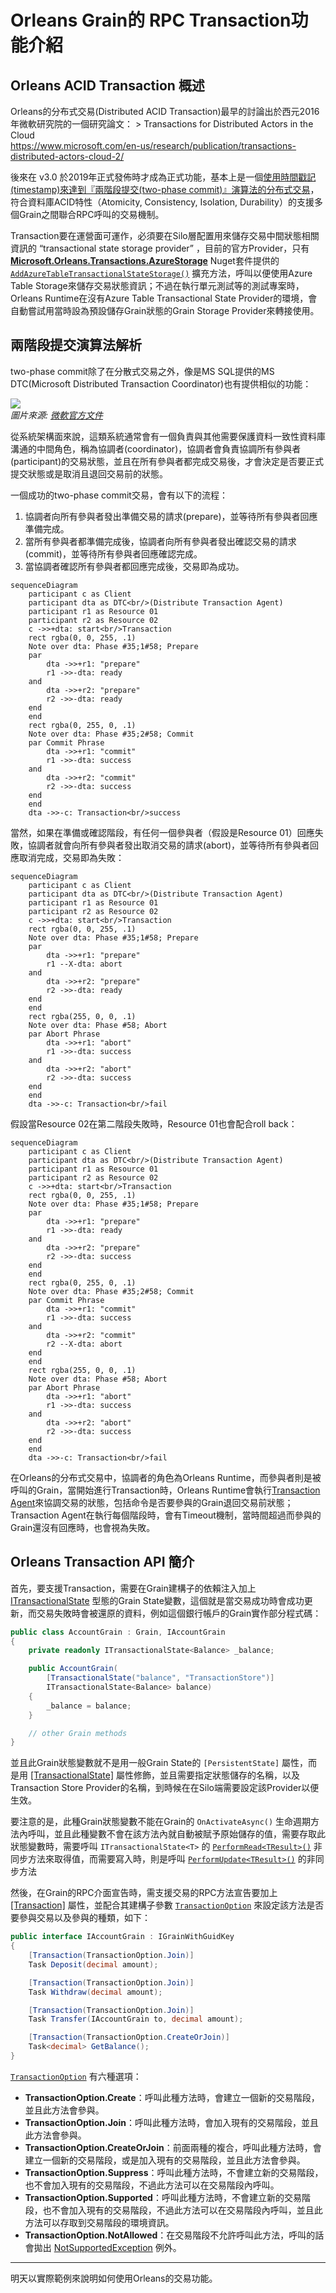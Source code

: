 
# Orleans Grain的 RPC Transaction功能介紹

## Orleans ACID Transaction 概述

Orleans的分布式交易(Distributed ACID Transaction)最早的討論出於西元2016年微軟研究院的一個研究論文：
\> Transactions for Distributed Actors in the Cloud  
https://www.microsoft.com/en-us/research/publication/transactions-distributed-actors-cloud-2/

後來在 v3.0 於2019年正式發佈時才成為正式功能，基本上是一個[使用時間戳記(timestamp)來達到『兩階段提交(two-phase commit)』演算法的分布式交易](https://github.com/dotnet/orleans/issues/3369)，符合資料庫ACID特性（Atomicity, Consistency, Isolation, Durability）的支援多個Grain之間聯合RPC呼叫的交易機制。

Transaction要在運營面可運作，必須要在Silo層配置用來儲存交易中間狀態相關資訊的 “transactional state storage provider” ，目前的官方Provider，只有 [**Microsoft.Orleans.Transactions.AzureStorage**](https://www.nuget.org/packages/Microsoft.Orleans.Transactions.AzureStorage) Nuget套件提供的 [`AddAzureTableTransactionalStateStorage()`](https://learn.microsoft.com/dotnet/api/orleans.hosting.azuretablesilobuilderextensions.addazuretabletransactionalstatestorage) 擴充方法，呼叫以便使用Azure Table Storage來儲存交易狀態資訊；不過在執行單元測試等的測試專案時，Orleans Runtime在沒有Azure Table Transactional State Provider的環境，會自動嘗試用當時設為預設儲存Grain狀態的Grain Storage Provider來轉接使用。

## 兩階段提交演算法解析

two-phase commit除了在分散式交易之外，像是MS SQL提供的MS DTC(Microsoft Distributed Transaction Coordinator)也有提供相似的功能：

![](./his-ti02.png)  
*圖片來源: [微軟官方文件](https://learn.microsoft.com/host-integration-server/core/two-phase-commit2)*

從系統架構面來說，這類系統通常會有一個負責與其他需要保護資料一致性資料庫溝通的中間角色，稱為協調者(coordinator)，協調者會負責協調所有參與者(participant)的交易狀態，並且在所有參與者都完成交易後，才會決定是否要正式提交狀態或是取消且退回交易前的狀態。

一個成功的two-phase commit交易，會有以下的流程：

1.  協調者向所有參與者發出準備交易的請求(prepare)，並等待所有參與者回應準備完成。
2.  當所有參與者都準備完成後，協調者向所有參與者發出確認交易的請求(commit)，並等待所有參與者回應確認完成。
3.  當協調者確認所有參與者都回應完成後，交易即為成功。

<div>

``` mermaid
sequenceDiagram
    participant c as Client
    participant dta as DTC<br/>(Distribute Transaction Agent)
    participant r1 as Resource 01
    participant r2 as Resource 02
    c ->>+dta: start<br/>Transaction
    rect rgba(0, 0, 255, .1)
    Note over dta: Phase #35;1#58; Prepare
    par 
        dta ->>+r1: "prepare"
        r1 ->>-dta: ready
    and
        dta ->>+r2: "prepare"
        r2 ->>-dta: ready
    end
    end
    rect rgba(0, 255, 0, .1)
    Note over dta: Phase #35;2#58; Commit
    par Commit Phrase
        dta ->>+r1: "commit"
        r1 ->>-dta: success
    and
        dta ->>+r2: "commit"
        r2 ->>-dta: success
    end  
    end
    dta ->>-c: Transaction<br/>success 
```

</div>

當然，如果在準備或確認階段，有任何一個參與者（假設是Resource 01）回應失敗，協調者就會向所有參與者發出取消交易的請求(abort)，並等待所有參與者回應取消完成，交易即為失敗：

<div>

``` mermaid
sequenceDiagram
    participant c as Client
    participant dta as DTC<br/>(Distribute Transaction Agent)
    participant r1 as Resource 01
    participant r2 as Resource 02
    c ->>+dta: start<br/>Transaction
    rect rgba(0, 0, 255, .1)
    Note over dta: Phase #35;1#58; Prepare
    par 
        dta ->>+r1: "prepare"
        r1 --X-dta: abort
    and
        dta ->>+r2: "prepare"
        r2 ->>-dta: ready
    end
    end
    rect rgba(255, 0, 0, .1)
    Note over dta: Phase #58; Abort
    par Abort Phrase
        dta ->>+r1: "abort"
        r1 ->>-dta: success
    and
        dta ->>+r2: "abort"
        r2 ->>-dta: success
    end  
    end
    dta ->>-c: Transaction<br/>fail 
```

</div>

假設當Resource 02在第二階段失敗時，Resource 01也會配合roll back：

<div>

``` mermaid
sequenceDiagram
    participant c as Client
    participant dta as DTC<br/>(Distribute Transaction Agent)
    participant r1 as Resource 01
    participant r2 as Resource 02
    c ->>+dta: start<br/>Transaction
    rect rgba(0, 0, 255, .1)
    Note over dta: Phase #35;1#58; Prepare
    par 
        dta ->>+r1: "prepare"
        r1 ->>-dta: ready
    and
        dta ->>+r2: "prepare"
        r2 ->>-dta: success
    end
    end
    rect rgba(0, 255, 0, .1)
    Note over dta: Phase #35;2#58; Commit
    par Commit Phrase
        dta ->>+r1: "commit"
        r1 ->>-dta: success
    and
        dta ->>+r2: "commit"
        r2 --X-dta: abort
    end  
    end
    rect rgba(255, 0, 0, .1)
    Note over dta: Phase #58; Abort
    par Abort Phrase
        dta ->>+r1: "abort"
        r1 ->>-dta: success
    and
        dta ->>+r2: "abort"
        r2 ->>-dta: success
    end  
    end
    dta ->>-c: Transaction<br/>fail 
```

</div>

在Orleans的分布式交易中，協調者的角色為Orleans Runtime，而參與者則是被呼叫的Grain，當開始進行Transaction時，Orleans Runtime會執行[Transaction Agent](https://github.com/dotnet/orleans/blob/3.x/src/Orleans.Transactions/DistributedTM/TransactionAgent.cs)來協調交易的狀態，包括命令是否要參與的Grain退回交易前狀態；Transaction Agent在執行每個階段時，會有Timeout機制，當時間超過而參與的Grain還沒有回應時，也會視為失敗。



## Orleans Transaction API 簡介

首先，要支援Transaction，需要在Grain建構子的依賴注入加上 [ITransactionalState<T>](https://learn.microsoft.com/dotnet/api/orleans.transactions.abstractions.itransactionalstate-1) 型態的Grain State變數，這個就是當交易成功時會成功更新，而交易失敗時會被還原的資料，例如這個銀行帳戶的Grain實作部分程式碼：

``` csharp
public class AccountGrain : Grain, IAccountGrain
{
    private readonly ITransactionalState<Balance> _balance;

    public AccountGrain(
        [TransactionalState("balance", "TransactionStore")]
        ITransactionalState<Balance> balance)
    {
        _balance = balance;
    }

    // other Grain methods
}
```

並且此Grain狀態變數就不是用一般Grain State的 `[PersistentState]` 屬性，而是用 [\[TransactionalState\]](https://learn.microsoft.com/en-us/dotnet/api/orleans.transactions.abstractions.transactionalstateattribute) 屬性修飾，並且需要指定狀態儲存的名稱，以及Transaction Store Provider的名稱，到時候在在Silo端需要設定該Provider以便生效。

要注意的是，此種Grain狀態變數不能在Grain的 `OnActivateAsync()` 生命週期方法內呼叫，並且此種變數不會在該方法內就自動被賦予原始儲存的值，需要存取此狀態變數時，需要呼叫 `ITransactionalState<T>` 的 [`PerformRead<TResult>()`](https://learn.microsoft.com/dotnet/api/orleans.transactions.abstractions.itransactionalstate-1.performread) 非同步方法來取得值，而需要寫入時，則是呼叫 [`PerformUpdate<TResult>()`](https://learn.microsoft.com/dotnet/api/orleans.transactions.abstractions.itransactionalstate-1.performupdate) 的非同步方法

然後，在Grain的RPC介面宣告時，需支援交易的RPC方法宣告要加上 [\[Transaction\]](https://learn.microsoft.com/dotnet/api/orleans.transactionattribute) 屬性，並配合其建構子參數 [`TransactionOption`](https://learn.microsoft.com/en-us/dotnet/api/orleans.transactionoption) 來設定該方法是否要參與交易以及參與的種類，如下：

``` csharp
public interface IAccountGrain : IGrainWithGuidKey
{
    [Transaction(TransactionOption.Join)]
    Task Deposit(decimal amount);

    [Transaction(TransactionOption.Join)]
    Task Withdraw(decimal amount);

    [Transaction(TransactionOption.Join)]
    Task Transfer(IAccountGrain to, decimal amount);

    [Transaction(TransactionOption.CreateOrJoin)]
    Task<decimal> GetBalance();
}
```

[`TransactionOption`](https://learn.microsoft.com/en-us/dotnet/api/orleans.transactionoption) 有六種選項：

- **TransactionOption.Create**：呼叫此種方法時，會建立一個新的交易階段，並且此方法會參與。
- **TransactionOption.Join**：呼叫此種方法時，會加入現有的交易階段，並且此方法會參與。
- **TransactionOption.CreateOrJoin**：前面兩種的複合，呼叫此種方法時，會建立一個新的交易階段，或是加入現有的交易階段，並且此方法會參與。
- **TransactionOption.Suppress**：呼叫此種方法時，不會建立新的交易階段，也不會加入現有的交易階段，不過此方法可以在交易階段內呼叫。
- **TransactionOption.Supported**：呼叫此種方法時，不會建立新的交易階段，也不會加入現有的交易階段，不過此方法可以在交易階段內呼叫，並且此方法可以存取到交易階段的環境資訊。
- **TransactionOption.NotAllowed**：在交易階段不允許呼叫此方法，呼叫的話會拋出 [NotSupportedException](https://learn.microsoft.com/dotnet/api/system.notsupportedexception) 例外。

------------------------------------------------------------------------

明天以實際範例來說明如何使用Orleans的交易功能。
